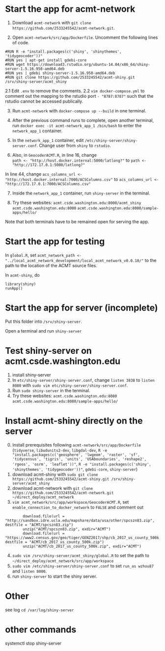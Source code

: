 # Start the app for acmt-network
1. Download `acmt-network` with `git clone https://github.com/2533245542/acmt-network.git`.

2. Open `acmt-network/src/app/Dockerfile`. Uncomment the following lines of code.
```
#RUN R -e "install.packages(c('shiny', 'shinythemes', 'tidygeocoder'))"
#RUN yes | apt-get install gdebi-core
#RUN wget https://download3.rstudio.org/ubuntu-14.04/x86_64/shiny-server-1.5.16.958-amd64.deb
#RUN yes | gdebi shiny-server-1.5.16.958-amd64.deb
#RUN git clone https://github.com/2533245542/acmt-shiny.git /srv/shiny-server/acmt_shiny
```

2.1 Edit `.env` to remove the comments.
2.2 `vim docker-compose.yml` to comment out the mapping to the rstudio port `- "8787:8787"` such that the rstudio cannot be accessed publically.

3. Run `acmt-network` with `docker-compose up --build` in one terminal.

4. After the previous command runs to complete, open another terminal, run `docker exec -it acmt-network_app_1 /bin/bash` to enter the `network_app_1` container.

5. In the `network_app_1` container, edit `/etc/shiny-server/shiny-server.conf`. Change user from `shiny` to `rstudio`.

6. Also, in `GeocoderACMT.R`, in line 16, change  
`path <- "http://host.docker.internal:5000/latlong?"`
to
`path <- "http://172.17.0.1:5000/latlong?"`

In line 44, change 
`acs_columns_url <- "http://host.docker.internal:7000/ACSColumns.csv"`
to 
`acs_columns_url <- "http://172.17.0.1:7000/ACSColumns.csv"`

7. Inside the `network_app_1` container, run `shiny-server` in the terminal.

9. Try these websites:
`acmt.csde.washington.edu:8000/acmt_shiny`
`acmt.csde.washington.edu:8000`
`acmt.csde.washington.edu:8000/sample-apps/hello/`

Note that both terminals have to be remained open for serving the app.

# Start the app for testing
In `global.R`, set `acmt_network_path <- "../local_acmt_network_development/local_acmt_network_v0.0.10/"` to the path to the location of the ACMT source files.

In `acmt-shiny`, do

```
library(shiny)
runApp()
```

# Start the app for server (incomplete)
Put this folder into `/srv/shiny-server`.

Open a terminal and run `shiny-server`



# Test shiny-server on acmt.csde.washington.edu
1. install shiny-server
2. In `etc/shiny-server/shiny-server.conf`, change `listen 3838` to `listen 8080` with `sudo vim etc/shiny-server/shiny-server.conf`.
3. Run `sudo shiny-server` in the terminal.
4. Try these websites:
`acmt.csde.washington.edu:8080`
`acmt.csde.washington.edu:8080/sample-apps/hello/`

# Install acmt-shiny directly on the server
0. Install prerequisites following `acmt-network/src/app/Dockerfile` (`tidyverse`, `libudunits2-dev`, `libgdal-dev`, `R -e "install.packages(c('geosphere', 'lwgeom', 'raster', 'sf', 'tidycensus', 'tigris', 'units', 'USAboundaries', 'reshape2', 'rgeos', 'osrm', 'leaflet'))"`, `R -e "install.packages(c('shiny', 'shinythemes', 'tidygeocoder'))"`, `gdebi-core`, `shiny-server`)
1. download acmt-shiny with `sudo git clone https://github.com/2533245542/acmt-shiny.git /srv/shiny-server/acmt_shiny`
2. download acmt-network with `git clone https://github.com/2533245542/acmt-network.git ~/direct_deploy/acmt_network`
3. `vim acmt_network/src/app/workspace/GeocoderACMT.R`, set `enable_connection_to_docker_network` to `FALSE` and comment out 
```
        download.file(url = "http://sandbox.idre.ucla.edu/mapshare/data/usa/other/spcszn83.zip", destfile = "ACMT/spcszn83.zip")
        unzip("ACMT/spcszn83.zip", exdir="ACMT")
        download.file(url = "https://www2.census.gov/geo/tiger/GENZ2017/shp/cb_2017_us_county_500k.zip", destfile = "ACMT/cb_2017_us_county_500k.zip")
        unzip("ACMT/cb_2017_us_county_500k.zip", exdir="ACMT")
```
4. `sudo vim /srv/shiny-server/acmt_shiny/global.R` to set the path to `~/direct_deploy/acmt_network/src/app/workspace`
5. `sudo vim /etc/shiny-server/shiny-server.conf` to set `run_as wzhou87` and `listen 8000`.
6. run `shiny-server` to start the shiny server.

# Other
see log `cd /var/log/shiny-server`

# other commands
systemctl stop shiny-server


